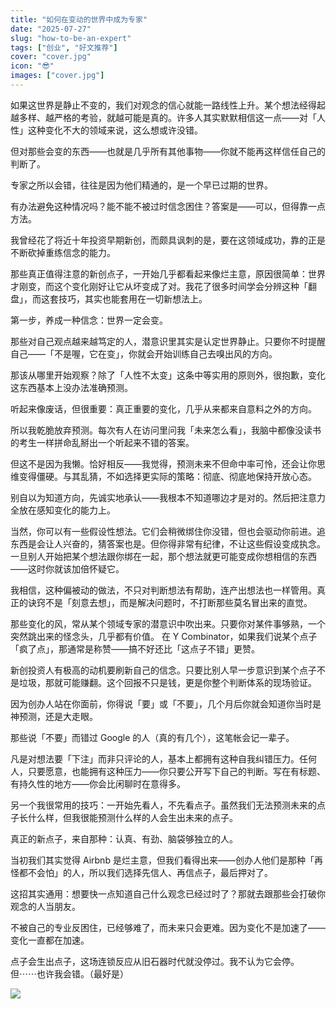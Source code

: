 ```yaml
---
title: "如何在变动的世界中成为专家"
date: "2025-07-27"
slug: "how-to-be-an-expert"
tags: ["创业", "好文推荐"]
cover: "cover.jpg"
icon: "😎"
images: ["cover.jpg"]
---
```

如果这世界是静止不变的，我们对观念的信心就能一路线性上升。某个想法经得起越多样、越严格的考验，就越可能是真的。许多人其实默默相信这一点——对「人性」这种变化不大的领域来说，这么想或许没错。



但对那些会变的东西——也就是几乎所有其他事物——你就不能再这样信任自己的判断了。



专家之所以会错，往往是因为他们精通的，是一个早已过期的世界。



有办法避免这种情况吗？能不能不被过时信念困住？答案是——可以，但得靠一点方法。



我曾经花了将近十年投资早期新创，而颇具讽刺的是，要在这领域成功，靠的正是不断砍掉重练信念的能力。



那些真正值得注意的新创点子，一开始几乎都看起来像烂主意，原因很简单：世界才刚变，而这个变化刚好让它从坏变成了对。我花了很多时间学会分辨这种「翻盘」，而这套技巧，其实也能套用在一切新想法上。



第一步，养成一种信念：世界一定会变。



那些对自己观点越来越笃定的人，潜意识里其实是认定世界静止。只要你不时提醒自己——「不是喔，它在变」，你就会开始训练自己去嗅出风的方向。



那该从哪里开始观察？除了「人性不太变」这条中等实用的原则外，很抱歉，变化这东西基本上没办法准确预测。



听起来像废话，但很重要：真正重要的变化，几乎从来都来自意料之外的方向。



所以我乾脆放弃预测。每次有人在访问里问我「未来怎么看」，我脑中都像没读书的考生一样拼命乱掰出一个听起来不错的答案。



但这不是因为我懒。恰好相反——我觉得，预测未来不但命中率可怜，还会让你思维变得僵硬。与其乱猜，不如选择更实际的策略：彻底、彻底地保持开放心态。



别自以为知道方向，先诚实地承认——我根本不知道哪边才是对的。然后把注意力全放在感知变化的能力上。



当然，你可以有一些假设性想法。它们会稍微绑住你没错，但也会驱动你前进。追东西是会让人兴奋的，猜答案也是。但你得非常有纪律，不让这些假设变成执念。
一旦别人开始把某个想法跟你绑在一起，那个想法就更可能变成你想相信的东西——这时你就该加倍怀疑它。



我相信，这种偏被动的做法，不只对判断想法有帮助，连产出想法也一样管用。真正的诀窍不是「刻意去想」，而是解决问题时，不打断那些莫名冒出来的直觉。



那些变化的风，常从某个领域专家的潜意识中吹出来。只要你对某件事够熟，一个突然跳出来的怪念头，几乎都有价值。
在 Y Combinator，如果我们说某个点子「疯了点」，那通常是称赞——搞不好还比「这点子不错」更赞。



新创投资人有极高的动机要刷新自己的信念。只要比别人早一步意识到某个点子不是垃圾，那就可能赚翻。这个回报不只是钱，更是你整个判断体系的现场验证。



因为创办人站在你面前，你得说「要」或「不要」，几个月后你就会知道你当时是神预测，还是大走眼。



那些说「不要」而错过 Google 的人（真的有几个），这笔帐会记一辈子。



凡是对想法要「下注」而非只评论的人，基本上都拥有这种自我纠错压力。任何人，只要愿意，也能拥有这种压力——你只要公开写下自己的判断。写在有标题、有持久性的地方——你会比闲聊时在意得多。



另一个我很常用的技巧：一开始先看人，不先看点子。虽然我们无法预测未来的点子长什么样，但我很能预测什么样的人会生出未来的点子。



真正的新点子，来自那种：认真、有劲、脑袋够独立的人。



当初我们其实觉得 Airbnb 是烂主意，但我们看得出来——创办人他们是那种「再怪都不会怕」的人，所以我们选择先信人、再信点子，最后押对了。



这招其实通用：想要快一点知道自己什么观念已经过时了？那就去跟那些会打破你观念的人当朋友。



不被自己的专业反困住，已经够难了，而未来只会更难。因为变化不是加速了——变化一直都在加速。



点子会生出点子，这场连锁反应从旧石器时代就没停过。我不认为它会停。
但⋯⋯也许我会错。（最好是）




![](https://prod-files-secure.s3.us-west-2.amazonaws.com/112d0858-5090-4d34-a606-b75eb8d65fd2/46476355-9cf3-4e99-9b7a-3531bc426380/1000202064.png?X-Amz-Algorithm=AWS4-HMAC-SHA256&X-Amz-Content-Sha256=UNSIGNED-PAYLOAD&X-Amz-Credential=ASIAZI2LB4666MHTCLXB%2F20250826%2Fus-west-2%2Fs3%2Faws4_request&X-Amz-Date=20250826T081930Z&X-Amz-Expires=3600&X-Amz-Security-Token=IQoJb3JpZ2luX2VjEBcaCXVzLXdlc3QtMiJHMEUCIQC8gf34cR9an%2BvHwDZFxzmbe%2BVSA3jD9C%2F5Go53jU5HhgIgMZ3EjjhXxqjj8MplJY6pBxUz9Jvlrkg%2BdvZYCQCgpisq%2FwMIcBAAGgw2Mzc0MjMxODM4MDUiDM24PeR6DsH9iv7ZJyrcA3gF%2F14KeTH8uQPuAFSKEBx2Dog09GDIKCTSXLFihntfFbXwuekWyIx8HxV7C8NjfUF5Wlalb35Sp890TRirjWlEOPwQccLv1jF9q7icTiUDz6WwanF2mS7rriqzcf9Lhdte2nMVjoU4T%2BeifK2hPJ8VXeB6qg8DhterYe%2BhrQWBRagBtV4dbbRHh0oz2NKEdQZ0ZVY6XOX1OtQTeuxOoME2GWF8jiQOvyPadKy%2BbEkDBitUgmLV0za6PWJktkLnQpNe%2F33UIwii5L24RKJX1wDpJFjm5x8zwHb9K1j%2B7GseUTBmJiGgu1zjOxod2WtYlF8HreUpjjxAMG%2B5NuOoo0F%2FUFpi32LOKw85lQ5hYwushV0z38WpVwO81MnjIYLgIA9D6Fl4%2BcCyuarXfpatSz3df3WyUYkGVkZGUI%2BZyxIr%2F6ki%2BsnuNQJ9CLHckaZJU4bpeQNuiCjM%2F2rfK1WUBSwGwYrSSPLSzy0wu%2BEfx3Jos5utNNrgwaqfEMD8YbisunkX6xxk9%2BoviW%2BOl6RyYJE5e%2FbX%2BiJGjUQ8MgcZMRyNQEka77EGQL1H5m6ixH2Hhtv0jbXSKDwghr%2Bl9jvWlxqueKl%2Bbl4ecyjfgs2U%2FXGup%2BV6zN%2Fw3AkJz8WPMM%2B8tcUGOqUB6JTkw3zyi5gMy9J3EwykCfWwalbZi%2Bx9OkqbWtaFeelCuO%2FPOh13T7QIbcjxyfH822Q1BTIPKF5knwyA9bJIA%2Bo%2F6YeUyC%2F0ngWUlQbbjaXkDF3IpRIzqBweoldcgixn4l2zqyQyYbntaWtjkKcQXjeGi16J9a8XAb3ZffycOmX6MtUvnkWg%2Fd81VKVbh3%2Bg1g2l4Vceq%2BnMeaMKiDpebHn2QueR&X-Amz-Signature=4f626a016a99d23436a978ce73aae52eb352537a3558dffa583f54f9df26fab3&X-Amz-SignedHeaders=host&x-amz-checksum-mode=ENABLED&x-id=GetObject)

